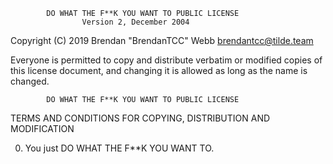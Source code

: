             DO WHAT THE F**K YOU WANT TO PUBLIC LICENSE
                    Version 2, December 2004

 Copyright (C) 2019 Brendan "BrendanTCC" Webb <brendantcc@tilde.team>

 Everyone is permitted to copy and distribute verbatim or modified
 copies of this license document, and changing it is allowed as long
 as the name is changed.

            DO WHAT THE F**K YOU WANT TO PUBLIC LICENSE
   TERMS AND CONDITIONS FOR COPYING, DISTRIBUTION AND MODIFICATION

  0. You just DO WHAT THE F**K YOU WANT TO.


